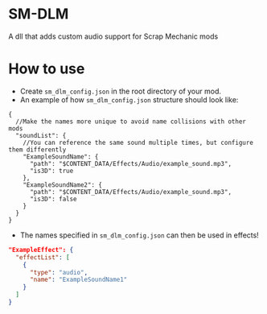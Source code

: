 # SM-DLM
A dll that adds custom audio support for Scrap Mechanic mods

# How to use
- Create `sm_dlm_config.json` in the root directory of your mod.
- An example of how `sm_dlm_config.json` structure should look like:
```jsonc
{
  //Make the names more unique to avoid name collisions with other mods
  "soundList": {
    //You can reference the same sound multiple times, but configure them differently
    "ExampleSoundName": {
      "path": "$CONTENT_DATA/Effects/Audio/example_sound.mp3",
      "is3D": true
    },
    "ExampleSoundName2": {
      "path": "$CONTENT_DATA/Effects/Audio/example_sound.mp3",
      "is3D": false
    }
  }
}
```
- The names specified in `sm_dlm_config.json` can then be used in effects!
```json
"ExampleEffect": {
  "effectList": [
    {
      "type": "audio",
      "name": "ExampleSoundName1"
    }
  ]
}
```
